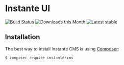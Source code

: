 Instante UI
======

[![Build Status](https://travis-ci.org/instante/cms.svg?branch=master)](https://travis-ci.org/instante/cms)
[![Downloads this Month](https://img.shields.io/packagist/dm/instante/cms.svg)](https://packagist.org/packages/instante/cms)
[![Latest stable](https://img.shields.io/packagist/v/instante/cms.svg)](https://packagist.org/packages/instante/cms)



Installation
------------

The best way to install Instante CMS is using  [Composer](http://getcomposer.org/):

```sh
$ composer require instante/cms
```
